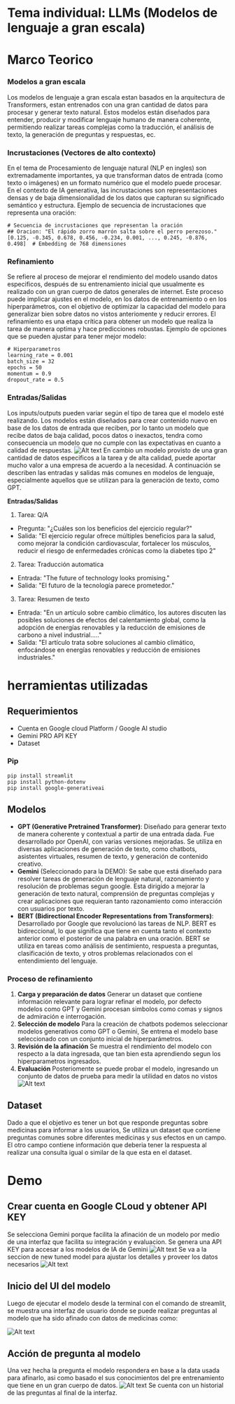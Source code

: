 
# Tema individual: LLMs (Modelos de lenguaje a gran escala)

# Marco Teorico
### Modelos a gran escala
Los modelos de lenguaje a gran escala estan basados en la arquitectura de Transformers, estan 
entrenados con una gran cantidad de datos para procesar y generar texto natural. Estos modelos están diseñados para entender,
producir y modificar lenguaje humano de manera coherente, permitiendo realizar tareas  complejas
como la traducción, el análisis de texto, la generación de preguntas y respuestas, ec.

### Incrustaciones (Vectores de alto contexto)
En el tema de Procesamiento de lenguaje natural (NLP en ingles) son extremadamente importantes, ya que transforman datos de entrada (como texto o imágenes) en un formato numérico que el modelo puede procesar. En el contexto de IA generativa, las incrustaciones son representaciones densas y de baja dimensionalidad de los datos que capturan su significado semántico y estructura.
Ejemplo de secuencia de incrustaciones que representa una oración:

```
# Secuencia de incrustaciones que representan la oración
## Oracion: "El rápido zorro marrón salta sobre el perro perezoso."
[0.125, -0.345, 0.678, 0.456, -0.234, 0.001, ..., 0.245, -0.876, 0.498]  # Embedding de 768 dimensiones

```

### Refinamiento
Se refiere al proceso de mejorar el rendimiento del modelo usando datos especificos, después de su entrenamiento inicial que usualmente es realizado con un gran cuerpo de datos generales de internet. Este proceso puede implicar ajustes en el modelo, en los datos de entrenamiento o en los hiperparámetros, con el objetivo de optimizar la capacidad del modelo para generalizar bien sobre datos no vistos anteriomente y reducir errores. El refinamiento es una etapa crítica para obtener un modelo que realiza la tarea de manera optima y hace predicciones robustas.
Ejemplo de opciones que  se pueden ajustar para tener mejor modelo:
```
# Hiperparametros
learning_rate = 0.001
batch_size = 32
epochs = 50
momentum = 0.9
dropout_rate = 0.5
```

### Entradas/Salidas
Los inputs/outputs pueden variar según el tipo de tarea que el modelo esté realizando. Los modelos están diseñados para crear contenido nuevo en base de los datos de entrada que reciben, por lo tanto un modelo que  recibe datos de baja calidad, pocos datos o inexactos, tendra como consecuencia un modelo que no cumple con las expectativas en cuanto a calidad de respuestas.
![Alt text](grabage.png)
En cambio un modelo provisto de una gran cantidad de datos especificos a la tarea y de alta calidad, puede aportar mucho valor a una empresa de acuerdo a la necesidad.
A continuación se describen las entradas y salidas más comunes en modelos de lenguaje, especialmente aquellos que se utilizan para la generación de texto, como GPT.

**Entradas/Salidas**
1. Tarea: Q/A
- Pregunta: "¿Cuáles son los beneficios del ejercicio regular?"
- Salida: "El ejercicio regular ofrece múltiples beneficios para la salud, como mejorar la condición cardiovascular, fortalecer los músculos, reducir el riesgo de enfermedades crónicas como la diabetes tipo 2"
2. Tarea: Traducción automatica
- Entrada: "The future of technology looks promising."
- Salida: "El futuro de la tecnología parece prometedor."
3. Tarea: Resumen de texto
- Entrada: "En un artículo sobre cambio climático, los autores discuten las posibles soluciones de efectos del calentamiento global, como la adopción de energías renovables y la reducción de emisiones de carbono a nivel industrial....."
- Salida: "El artículo trata sobre soluciones al cambio climático, enfocándose en energías renovables y reducción de emisiones industriales."
  
# herramientas utilizadas

## Requerimientos
- Cuenta en Google cloud Platform / Google AI studio
- Gemini PRO API KEY
- Dataset


### Pip
```
pip install streamlit
pip install python-dotenv
pip install google-generativeai
```

## Modelos
- **GPT (Generative Pretrained Transformer)**:
Diseñado para generar texto de manera coherente y contextual a partir de una entrada dada. Fue desarrollado por OpenAI, con varias versiones mejoradas. Se utiliza en diversas aplicaciones de generación de texto, como chatbots, asistentes virtuales, resumen de texto, y generación de contenido creativo.
- **Gemini** (Seleccionado para la DEMO):
Se sabe que está diseñado para resolver tareas de generación de lenguaje natural, razonamiento y resolución de problemas segun google. Esta dirigido a mejorar la generación de texto natural, comprensión de preguntas complejas y crear aplicaciones que requieran tanto razonamiento como interacción con usuarios por texto.
- **BERT (Bidirectional Encoder Representations from Transformers)**:
Desarrollado por Google que revolucionó las tareas de NLP. BERT es bidireccional, lo que significa que tiene en cuenta tanto el contexto anterior como el posterior de una palabra en una oración. BERT se utiliza en tareas como análisis de sentimiento, respuesta a preguntas, clasificación de texto, y otros problemas relacionados con el entendimiento del lenguaje.
### Proceso de refinamiento
1. **Carga y preparación de datos** Generar un dataset que contiene información relevante para lograr refinar el modelo, por defecto modelos como GPT y Gemini procesan simbolos como comas y signos de admiración e interrogación.
2. **Selección de modelo** Para la creación de chatbots podemos seleccionar modelos generativos como GPT o Gemini, Se entrena el modelo base seleccionado con un conjunto inicial de hiperparámetros.
3. **Revisión de la afinación** Se muestra el rendimiento del modelo con respecto a la data ingresada, que tan bien esta aprendiendo segun los hiperparametros ingresados.
4. **Evaluación** Posteriomente se puede probar el modelo, ingresando un conjunto de datos de prueba para medir la utilidad en datos no vistos
![Alt text](pipeline.jpg)
## Dataset
Dado a que el objetivo es tener un bot que responde preguntas sobre medicinas para informar a los usuarios, Se utiliza un dataset que contiene preguntas comunes sobre diferentes medicinas y sus efectos en un campo. El otro campo contiene información que deberia tener la respuesta al realizar una consulta igual o similar de la que esta en el dataset.
# Demo
## Crear cuenta en Google CLoud y obtener API KEY 
Se selecciona Gemini porque facilita la afinación de un modelo por medio de una interfaz que facilita su integración y evaluacion.
Se genera una API KEY para accesar a los modelos de IA de Gemini
![Alt text](KEY.png)
Se va a la seccion de new tuned model para ajustar los detalles y proveer los datos necesarios
![Alt text](tune-model.png)
## Inicio del UI del modelo
Luego de ejecutar el modelo desde la terminal con el comando de streamlit, se muestra una interfaz de usuario donde se puede realizar preguntas al modelo que ha sido afinado con datos de medicinas como:

![Alt text](Demo-inicio.png)

## Acción de pregunta al modelo
Una vez hecha la pregunta el modelo  respondera en base a la data usada para afinarlo, asi como basado el sus conocimientos del pre entrenamiento que  tiene en un gran cuerpo de datos.
![Alt text](Demo-pregunta.png)
Se cuenta con un historial de las preguntas al final de la interfaz.
